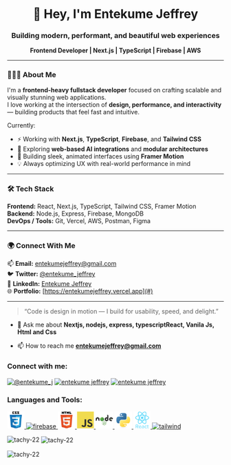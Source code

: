 <h1 align="center">👋 Hey, I'm Entekume Jeffrey</h1>
<h3 align="center">Building modern, performant, and beautiful web experiences</h3>

<p align="center">
  <b>Frontend Developer | Next.js | TypeScript | Firebase | AWS</b>
</p>

---

### 👨🏽‍💻 About Me  
I'm a **frontend-heavy fullstack developer** focused on crafting scalable and visually stunning web applications.  
I love working at the intersection of **design, performance, and interactivity** — building products that feel fast and intuitive.

Currently:
- ⚡ Working with **Next.js**, **TypeScript**, **Firebase**, and **Tailwind CSS**
- 🧩 Exploring **web-based AI integrations** and **modular architectures**
- 🚀 Building sleek, animated interfaces using **Framer Motion**
- 💡 Always optimizing UX with real-world performance in mind

---

### 🛠️ Tech Stack
**Frontend:** React, Next.js, TypeScript, Tailwind CSS, Framer Motion  
**Backend:** Node.js, Express, Firebase, MongoDB  
**DevOps / Tools:** Git, Vercel, AWS, Postman, Figma  

---

### 🌍 Connect With Me  
📫 **Email:** entekumejeffrey@gmail.com  
🐦 **Twitter:** [@entekume_jeffrey](#)  
💼 **LinkedIn:** [Entekume Jeffrey](#)  
🌐 **Portfolio:** [https://entekumejeffrey.vercel.app](#)  

---

> “Code is design in motion — I build for usability, speed, and delight.”




- 💬 Ask me about **Nextjs, nodejs, express, typescriptReact, Vanila Js, Html and Css**

- 📫 How to reach me **entekumejeffrey@gmail.com**

<h3 align="left">Connect with me:</h3>
<p align="left">
<a href="https://twitter.com/@entekume_j" target="blank"><img align="center" src="https://raw.githubusercontent.com/rahuldkjain/github-profile-readme-generator/master/src/images/icons/Social/twitter.svg" alt="@entekume_j" height="30" width="40" /></a>
<a href="https://linkedin.com/in/jeffrey-entekume-330644259/" target="blank"><img align="center" src="https://raw.githubusercontent.com/rahuldkjain/github-profile-readme-generator/master/src/images/icons/Social/linked-in-alt.svg" alt="entekume jeffrey" height="30" width="40" /></a>
<a href="https://fb.com/entekume jeffrey" target="blank"><img align="center" src="https://raw.githubusercontent.com/rahuldkjain/github-profile-readme-generator/master/src/images/icons/Social/facebook.svg" alt="entekume jeffrey" height="30" width="40" /></a>
</p>

<h3 align="left">Languages and Tools:</h3>
<p align="left"> <a href="https://www.w3schools.com/css/" target="_blank" rel="noreferrer"> <img src="https://raw.githubusercontent.com/devicons/devicon/master/icons/css3/css3-original-wordmark.svg" alt="css3" width="40" height="40"/> </a> <a href="https://firebase.google.com/" target="_blank" rel="noreferrer"> <img src="https://www.vectorlogo.zone/logos/firebase/firebase-icon.svg" alt="firebase" width="40" height="40"/> </a> <a href="https://www.w3.org/html/" target="_blank" rel="noreferrer"> <img src="https://raw.githubusercontent.com/devicons/devicon/master/icons/html5/html5-original-wordmark.svg" alt="html5" width="40" height="40"/> </a> <a href="https://developer.mozilla.org/en-US/docs/Web/JavaScript" target="_blank" rel="noreferrer"> <img src="https://raw.githubusercontent.com/devicons/devicon/master/icons/javascript/javascript-original.svg" alt="javascript" width="40" height="40"/> </a> <a href="https://nodejs.org" target="_blank" rel="noreferrer"> <img src="https://raw.githubusercontent.com/devicons/devicon/master/icons/nodejs/nodejs-original-wordmark.svg" alt="nodejs" width="40" height="40"/> </a> <a href="https://www.python.org" target="_blank" rel="noreferrer"> <img src="https://raw.githubusercontent.com/devicons/devicon/master/icons/python/python-original.svg" alt="python" width="40" height="40"/> </a> <a href="https://reactjs.org/" target="_blank" rel="noreferrer"> <img src="https://raw.githubusercontent.com/devicons/devicon/master/icons/react/react-original-wordmark.svg" alt="react" width="40" height="40"/> </a> <a href="https://tailwindcss.com/" target="_blank" rel="noreferrer"> <img src="https://www.vectorlogo.zone/logos/tailwindcss/tailwindcss-icon.svg" alt="tailwind" width="40" height="40"/> </a> </p>

<p><img align="left" src="https://github-readme-stats.vercel.app/api/top-langs?username=tachy-22&show_icons=true&locale=en&layout=compact" alt="tachy-22" /></p>

<p>&nbsp;<img align="center" src="https://github-readme-stats.vercel.app/api?username=tachy-22&show_icons=true&locale=en" alt="tachy-22" /></p>

<p><img align="center" src="https://github-readme-streak-stats.herokuapp.com/?user=tachy-22&" alt="tachy-22" /></p>

